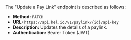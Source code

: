 The "Update a Pay Link" endpoint is described as follows:

- **Method:** `PATCH`
- **URL:** `https://api.hel.io/v1/paylink/{id}/api-key`
- **Description:** Updates the details of a paylink.
- **Authentication:** Bearer Token (JWT)
